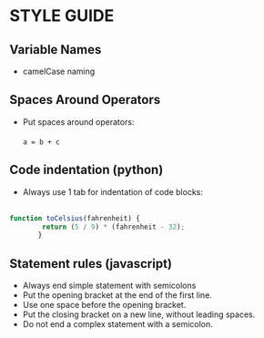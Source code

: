 # STYLE GUIDE

## Variable Names
* camelCase naming


## Spaces Around Operators
* Put spaces around operators: <br></br>
``` a = b + c ```

## Code indentation (python)
* Always use 1 tab for indentation of code blocks: <br></br>
```javascript
function toCelsius(fahrenheit) {
        return (5 / 9) * (fahrenheit - 32);
       } 
 ```
 
## Statement rules (javascript)
* Always end simple statement with semicolons
* Put the opening bracket at the end of the first line.
* Use one space before the opening bracket.
* Put the closing bracket on a new line, without leading spaces.
* Do not end a complex statement with a semicolon.
